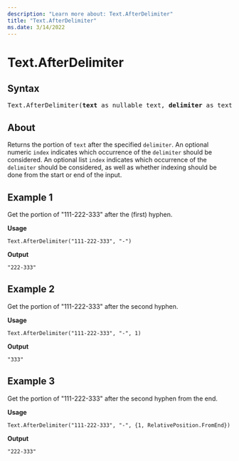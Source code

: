 ```yaml
---
description: "Learn more about: Text.AfterDelimiter"
title: "Text.AfterDelimiter"
ms.date: 3/14/2022
---
```

# Text.AfterDelimiter

## Syntax

<pre>
Text.AfterDelimiter(<b>text</b> as nullable text, <b>delimiter</b> as text, optional <b>index</b> as any) as any
</pre>

## About

Returns the portion of `text` after the specified `delimiter`. An optional numeric `index` indicates which occurrence of the `delimiter` should be considered. An optional list `index` indicates which occurrence of the `delimiter` should be considered, as well as whether indexing should be done from the start or end of the input.

## Example 1

Get the portion of "111-222-333" after the (first) hyphen.

**Usage**

```powerquery-m
Text.AfterDelimiter("111-222-333", "-")
```

**Output**

`"222-333"`

## Example 2

Get the portion of "111-222-333" after the second hyphen.

**Usage**

```powerquery-m
Text.AfterDelimiter("111-222-333", "-", 1)
```

**Output**

`"333"`

## Example 3

Get the portion of "111-222-333" after the second hyphen from the end.

**Usage**

```powerquery-m
Text.AfterDelimiter("111-222-333", "-", {1, RelativePosition.FromEnd})
```

**Output**

`"222-333"`
